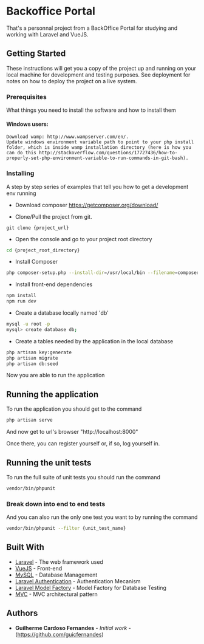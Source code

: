 # Backoffice Portal

That's a personnal project from a BackOffice Portal for studying and working with Laravel and VueJS.

## Getting Started

These instructions will get you a copy of the project up and running on your local machine for development and testing purposes. See deployment for notes on how to deploy the project on a live system.

### Prerequisites

What things you need to install the software and how to install them

#### Windows users:
```
Download wamp: http://www.wampserver.com/en/.
Update windows environment variable path to point to your php install folder, which is inside wamp installation directory (here is how you can do this http://stackoverflow.com/questions/17727436/how-to-properly-set-php-environment-variable-to-run-commands-in-git-bash).
```

### Installing

A step by step series of examples that tell you how to get a development env running

- Download composer https://getcomposer.org/download/

- Clone/Pull the project from git.

```
git clone {project_url}
```

- Open the console and go to your project root directory

```bash
cd {project_root_directory}
```

- Install Composer

```bash
php composer-setup.php --install-dir=/usr/local/bin --filename=composer
```

- Install front-end dependencies

```bash
npm install
npm run dev
```

- Create a database locally named 'db'

```bash
mysql -u root -p
mysql> create database db;
```

- Create a tables needed by the application in the local database

```bash
php artisan key:generate
php artisan migrate
php artisan db:seed
```

Now you are able to run the application 

## Running the application
To run the application you should get to the command

```bash
php artisan serve
```

And now get to url's browser "http://localhost:8000"

Once there, you can register yourself or, if so, log yourself in.

## Running the unit tests

To run the full suite of unit tests you should run the command
```bash
vendor/bin/phpunit
```

### Break down into end to end tests

And you can also run the only one test you want to by running the command

```bash
vendor/bin/phpunit --filter {unit_test_name}
```

## Built With

* [Laravel](https://laravel.com/docs/7.x) - The web framework used
* [VueJS](https://vuejs.org/v2/guide/) - Front-end
* [MySQL](https://dev.mysql.com/doc/) - Database Management
* [Laravel Authentication](https://laravel.com/docs/7.x/authentication) - Authentication Mecanism
* [Laravel Model Factory](https://laravel.com/docs/7.x/database-testing) - Model Factory for Database Testing
* [MVC](https://pt.wikipedia.org/wiki/MVC) - MVC architectural pattern

## Authors

* **Guilherme Cardoso Fernandes** - *Initial work* - (https://github.com/guicfernandes)
